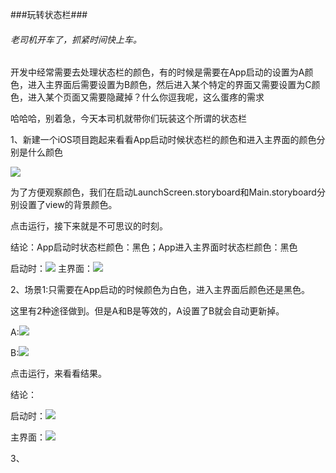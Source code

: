 ###玩转状态栏###



<h6>老司机开车了，抓紧时间快上车。</h6>

<p>开发中经常需要去处理状态栏的颜色，有的时候是需要在App启动的设置为A颜色，进入主界面后需要设置为B颜色，然后进入某个特定的界面又需要设置为C颜色，进入某个页面又需要隐藏掉？什么你逗我呢，这么蛋疼的需求</p>

<p>哈哈哈，别着急，今天本司机就带你们玩装这个所谓的状态栏</p>


1、新建一个iOS项目跑起来看看App启动时候状态栏的颜色和进入主界面的颜色分别是什么颜色

![](/assets/新建工程1.png)

为了方便观察颜色，我们在启动LaunchScreen.storyboard和Main.storyboard分别设置了view的背景颜色。



点击运行，接下来就是不可思议的时刻。


结论：App启动时状态栏颜色：黑色；App进入主界面时状态栏颜色：黑色

启动时：![](/assets/启动界面颜色.png)
主界面：![](/assets/主机界面颜色.png)


2、场景1:只需要在App启动的时候颜色为白色，进入主界面后颜色还是黑色。

这里有2种途径做到。但是A和B是等效的，A设置了B就会自动更新掉。

A:![](/assets/设置启动时候为白色.png)

B:![](/assets/设置启动状态栏颜色为白色2.png)

点击运行，来看看结果。

结论：

启动时：![](/assets/App启动状态栏颜色为白色.png)

主界面：![](/assets/主机界面颜色.png)

3、




    